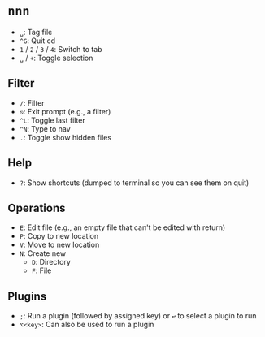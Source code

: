 # `nnn`

- `␣`: Tag file
- `^G`: Quit cd
- `1` / `2` / `3` / `4`: Switch to tab
- `␣` / `+`: Toggle selection

## Filter

- `/`: Filter
- `⎋`: Exit prompt (e.g., a filter)
- `^L`: Toggle last filter
- `^N`: Type to nav
- `.`: Toggle show hidden files

## Help

- `?`: Show shortcuts (dumped to terminal so you can see them on quit)

## Operations

- `E`: Edit file (e.g., an empty file that can't be edited with return)
- `P`: Copy to new location
- `V`: Move to new location
- `N`: Create new
    - `D`: Directory
    - `F`: File

## Plugins

- `;`: Run a plugin (followed by assigned key) or `↩` to select a plugin to run
- `⌥<key>`: Can also be used to run a plugin

